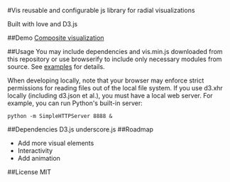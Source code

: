 #Vis
reusable and configurable js library for radial visualizations

Built with love and D3.js

##Demo
[Composite visualization](http://dmitra.com/vis/example/Runstat.htm)

##Usage
You may include dependencies and vis.min.js downloaded from this repository or use browserify to include only necessary modules from source. See [examples](https://github.com/Dmitra/Vis/tree/master/example) for details.

When developing locally, note that your browser may enforce strict permissions for reading files out of the local file system. If you use d3.xhr locally (including d3.json et al.), you must have a local web server. For example, you can run Python's built-in server:

    python -m SimpleHTTPServer 8888 &

##Dependencies
    D3.js
    underscore.js
##Roadmap
+ Add more visual elements
+ Interactivity
+ Add animation

##License
    MIT
